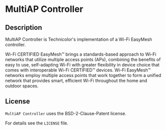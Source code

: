 # MultiAP Controller

## Description

MultiAP Controller is Technicolor's implementation of a Wi-Fi EasyMesh controller.

Wi-Fi CERTIFIED EasyMesh™ brings a standards-based approach to Wi-Fi networks
that utilize multiple access points (APs), combining the benefits of easy to use,
self-adapting Wi-Fi with greater flexibility in device choice that comes with
interoperable Wi-Fi CERTIFIED™ devices. Wi-Fi EasyMesh™ networks employ multiple
access points that work together to form a unified network that provides smart,
efficient Wi-Fi throughout the home and outdoor spaces.

## License

`MultiAP Controller` uses the BSD-2-Clause-Patent license.

For details see the `LICENSE` file.
